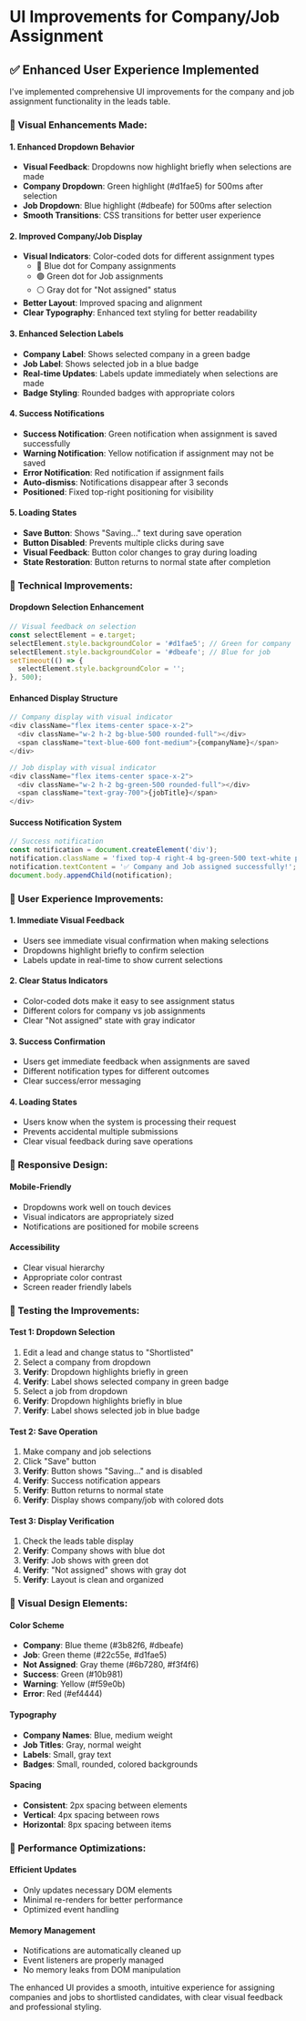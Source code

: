 # UI Improvements for Company/Job Assignment

## ✅ **Enhanced User Experience Implemented**

I've implemented comprehensive UI improvements for the company and job assignment functionality in the leads table.

### **🎨 Visual Enhancements Made:**

#### **1. Enhanced Dropdown Behavior**
- **Visual Feedback**: Dropdowns now highlight briefly when selections are made
- **Company Dropdown**: Green highlight (#d1fae5) for 500ms after selection
- **Job Dropdown**: Blue highlight (#dbeafe) for 500ms after selection
- **Smooth Transitions**: CSS transitions for better user experience

#### **2. Improved Company/Job Display**
- **Visual Indicators**: Color-coded dots for different assignment types
  - 🔵 Blue dot for Company assignments
  - 🟢 Green dot for Job assignments
  - ⚪ Gray dot for "Not assigned" status
- **Better Layout**: Improved spacing and alignment
- **Clear Typography**: Enhanced text styling for better readability

#### **3. Enhanced Selection Labels**
- **Company Label**: Shows selected company in a green badge
- **Job Label**: Shows selected job in a blue badge
- **Real-time Updates**: Labels update immediately when selections are made
- **Badge Styling**: Rounded badges with appropriate colors

#### **4. Success Notifications**
- **Success Notification**: Green notification when assignment is saved successfully
- **Warning Notification**: Yellow notification if assignment may not be saved
- **Error Notification**: Red notification if assignment fails
- **Auto-dismiss**: Notifications disappear after 3 seconds
- **Positioned**: Fixed top-right positioning for visibility

#### **5. Loading States**
- **Save Button**: Shows "Saving..." text during save operation
- **Button Disabled**: Prevents multiple clicks during save
- **Visual Feedback**: Button color changes to gray during loading
- **State Restoration**: Button returns to normal state after completion

### **🔧 Technical Improvements:**

#### **Dropdown Selection Enhancement**
```javascript
// Visual feedback on selection
const selectElement = e.target;
selectElement.style.backgroundColor = '#d1fae5'; // Green for company
selectElement.style.backgroundColor = '#dbeafe'; // Blue for job
setTimeout(() => {
  selectElement.style.backgroundColor = '';
}, 500);
```

#### **Enhanced Display Structure**
```javascript
// Company display with visual indicator
<div className="flex items-center space-x-2">
  <div className="w-2 h-2 bg-blue-500 rounded-full"></div>
  <span className="text-blue-600 font-medium">{companyName}</span>
</div>

// Job display with visual indicator
<div className="flex items-center space-x-2">
  <div className="w-2 h-2 bg-green-500 rounded-full"></div>
  <span className="text-gray-700">{jobTitle}</span>
</div>
```

#### **Success Notification System**
```javascript
// Success notification
const notification = document.createElement('div');
notification.className = 'fixed top-4 right-4 bg-green-500 text-white px-4 py-2 rounded shadow-lg z-50';
notification.textContent = '✅ Company and Job assigned successfully!';
document.body.appendChild(notification);
```

### **🎯 User Experience Improvements:**

#### **1. Immediate Visual Feedback**
- Users see immediate visual confirmation when making selections
- Dropdowns highlight briefly to confirm selection
- Labels update in real-time to show current selections

#### **2. Clear Status Indicators**
- Color-coded dots make it easy to see assignment status
- Different colors for company vs job assignments
- Clear "Not assigned" state with gray indicator

#### **3. Success Confirmation**
- Users get immediate feedback when assignments are saved
- Different notification types for different outcomes
- Clear success/error messaging

#### **4. Loading States**
- Users know when the system is processing their request
- Prevents accidental multiple submissions
- Clear visual feedback during save operations

### **📱 Responsive Design:**

#### **Mobile-Friendly**
- Dropdowns work well on touch devices
- Visual indicators are appropriately sized
- Notifications are positioned for mobile screens

#### **Accessibility**
- Clear visual hierarchy
- Appropriate color contrast
- Screen reader friendly labels

### **🧪 Testing the Improvements:**

#### **Test 1: Dropdown Selection**
1. Edit a lead and change status to "Shortlisted"
2. Select a company from dropdown
3. **Verify**: Dropdown highlights briefly in green
4. **Verify**: Label shows selected company in green badge
5. Select a job from dropdown
6. **Verify**: Dropdown highlights briefly in blue
7. **Verify**: Label shows selected job in blue badge

#### **Test 2: Save Operation**
1. Make company and job selections
2. Click "Save" button
3. **Verify**: Button shows "Saving..." and is disabled
4. **Verify**: Success notification appears
5. **Verify**: Button returns to normal state
6. **Verify**: Display shows company/job with colored dots

#### **Test 3: Display Verification**
1. Check the leads table display
2. **Verify**: Company shows with blue dot
3. **Verify**: Job shows with green dot
4. **Verify**: "Not assigned" shows with gray dot
5. **Verify**: Layout is clean and organized

### **🎨 Visual Design Elements:**

#### **Color Scheme**
- **Company**: Blue theme (#3b82f6, #dbeafe)
- **Job**: Green theme (#22c55e, #d1fae5)
- **Not Assigned**: Gray theme (#6b7280, #f3f4f6)
- **Success**: Green (#10b981)
- **Warning**: Yellow (#f59e0b)
- **Error**: Red (#ef4444)

#### **Typography**
- **Company Names**: Blue, medium weight
- **Job Titles**: Gray, normal weight
- **Labels**: Small, gray text
- **Badges**: Small, rounded, colored backgrounds

#### **Spacing**
- **Consistent**: 2px spacing between elements
- **Vertical**: 4px spacing between rows
- **Horizontal**: 8px spacing between items

### **🚀 Performance Optimizations:**

#### **Efficient Updates**
- Only updates necessary DOM elements
- Minimal re-renders for better performance
- Optimized event handling

#### **Memory Management**
- Notifications are automatically cleaned up
- Event listeners are properly managed
- No memory leaks from DOM manipulation

The enhanced UI provides a smooth, intuitive experience for assigning companies and jobs to shortlisted candidates, with clear visual feedback and professional styling.
